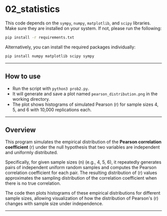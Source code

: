 
# 02_statistics

This code depends on the `sympy`, `numpy`, `matplotlib`, and `scipy` libraries. Make sure they are installed on your system. If not, please run the following:

```bash
pip install -r requirements.txt
```
Alternatively, you can install the required packages individually:

```bash
pip install numpy matplotlib scipy sympy
```
---

## How to use

- Run the script with `python3 prob2.py`.
- It will generate and save a plot named `pearson_distribution.png` in the working directory.
- The plot shows histograms of simulated Pearson \(r\) for sample sizes 4, 5, and 6 with 10,000 replications each.

---

## Overview

This program simulates the empirical distribution of the **Pearson correlation coefficient** \(r\) under the null hypothesis that two variables are independent and uniformly distributed.

Specifically, for given sample sizes \(n\) (e.g., 4, 5, 6), it repeatedly generates pairs of independent uniform random samples and computes the Pearson correlation coefficient for each pair. The resulting distribution of \(r\) values approximates the sampling distribution of the correlation coefficient when there is no true correlation.

The code then plots histograms of these empirical distributions for different sample sizes, allowing visualization of how the distribution of Pearson's \(r\) changes with sample size under independence.

---

